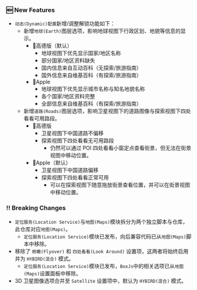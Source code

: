 ### 🆕 New Features
  * `动态(Dynamic)配置`新增/调整解锁功能如下：
    * 新增`地球(Earth)`图层选项，影响地球视图下行政区划、地貌等信息的显示。
      * 🧭高德版（默认）
        * 地球视图下优先显示国家/地区名称
        * 部分国家/地区资料缺失
        * 国内信息来自互动百科（无探索/旅游指南）
        * 国外信息来自维基百科（有探索/旅游指南）
      * Apple
        * 地球视图下优先显示城市名称与知名地貌名称
        * 各个国家/地区资料完整
        * 全部信息来自维基百科（有探索/旅游指南）
    * 新增`道路(Roads)`图层选项，影响卫星视图下的道路图像与探索视图下四处看看可用路段。
      * 🧭高德版
        * 卫星视图下中国道路不偏移
        * 探索视图下四处看看无可用路段
          * 仍然可以通过 POI 四处看看小窗定点查看街景，但无法在街景视图中移动位置。
      * Apple（默认）
        * 卫星视图下中国道路偏移
        * 探索视图下四处看看正常可用
          * 可以在探索视图下随意拖放街景查看位置，并可以在街景视图中移动位置。

### ‼️ Breaking Changes
  * `定位服务(Location Service)`与`地图(Maps)`模块拆分为两个独立脚本与仓库，此仓库对应`地图(Maps)`。
    * `定位服务(Location Service)`模块已发布，向后兼容代码已从`地图(Maps)`脚本中移除。
  * 移除了 `俯瞰(Flyover)` 和 `四处看看(Look Around)` 设置项，这两者将始终启用并为 `HYBIRD(混合)` 模式。
    * `定位服务(Location Service)`模块已发布，`BoxJs`中的相关选项已从`地图(Maps)`设置面板中移除。
  * 3D 卫星图像选项合并至 `Satellite` 设置项中，默认为 `HYBIRD(混合)` 模式。
